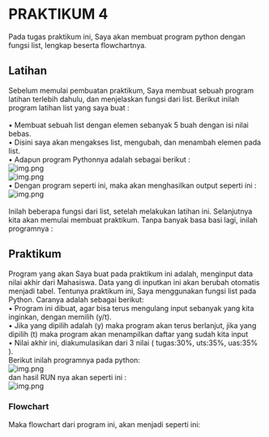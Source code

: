 # PRAKTIKUM 4
Pada tugas praktikum ini, Saya akan membuat program python dengan fungsi list, lengkap beserta flowchartnya.<br/>
## Latihan
Sebelum memulai pembuatan praktikum, Saya membuat sebuah program latihan terlebih dahulu, dan menjelaskan fungsi dari list. Berikut inilah program latihan list yang saya buat :<br/><br/>
• Membuat sebuah list dengan elemen sebanyak 5 buah dengan isi nilai bebas.<br/>
• Disini saya akan mengakses list, mengubah, dan menambah elemen pada list.<br/>
• Adapun program Pythonnya adalah sebagai berikut :<br/>
![img.png](Screenshots/ss1)<br/>
![img.png](Screenshots/ss2)<br/>
• Dengan program seperti ini, maka akan menghasilkan output seperti ini :<br/>
![img.png](Screenshots/ss3)<br/><br/>
Inilah beberapa fungsi dari list, setelah melakukan latihan ini. Selanjutnya kita akan memulai membuat praktikum. Tanpa banyak basa basi lagi, inilah programnya :<br/>
## Praktikum
Program yang akan Saya buat pada praktikum ini adalah, menginput data nilai akhir dari Mahasiswa. Data yang di inputkan ini akan berubah otomatis menjadi tabel. Tentunya praktikum ini, Saya menggunakan fungsi list pada Python. Caranya adalah sebagai berikut:<br/>
• Program ini dibuat, agar bisa terus mengulang input sebanyak yang kita inginkan, dengan memilih (y/t).<br/>
• Jika yang dipilih adalah (y) maka program akan terus berlanjut, jika yang dipilih (t) maka program akan menampilkan daftar yang sudah kita input<br/>
• Nilai akhir ini, diakumulasikan dari 3 nilai ( tugas:30%, uts:35%, uas:35% ).<br/>
Berikut inilah programnya pada python:<br/>
![img.png](Screenshots/ss4)<br/>
dan hasil RUN nya akan seperti ini :<br/>
![img.png](Screenshots/ss5)<br/>
### Flowchart
Maka flowchart dari program ini, akan menjadi seperti ini:<br/>

